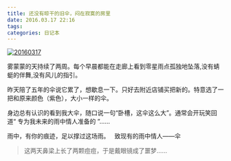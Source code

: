 ```yaml
---
title: 还没有晾干的旧伞，闷在寂寞的房里
date: 2016.03.17 22:16
tags: 
categories: 日记本
---
```


[![20160317](http://upload-images.jianshu.io/upload_images/1171873-e191b2876ea9a256.jpg?imageMogr2/auto-orient/strip%7CimageView2/2/w/1240)](http://yamida.org/2016/03/17/%e8%bf%98%e6%b2%a1%e6%9c%89%e6%99%be%e5%b9%b2%e7%9a%84%e6%97%a7%e4%bc%9e%ef%bc%8c%e9%97%b7%e5%9c%a8%e5%af%82%e5%af%9e%e7%9a%84%e6%88%bf%e9%87%8c/)

雾蒙蒙的天持续了两周。每个早晨都能在走廊上看到零星雨点孤独地坠落,没有蜻蜓的伴舞,没有风儿的指引。

昨天陪了五年的伞说它累了，想歇息一下。只好去附近店铺买把新的。特意选了一把和原来颜色（紫色），大小一样的伞。


身边总有认识的看到我大伞，随口说一句“卧槽，这伞这么大”。通常会开玩笑回道“ 专为我未来的雨中情人准备的 ”……


雨中，有你的痕迹，足以撑过这场雨。
 
致现有的雨中情人——伞

>这两天鼻梁上长了两颗痘痘，于是戴眼镜成了噩梦……

